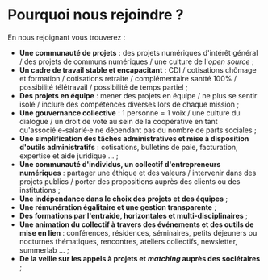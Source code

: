 
# Pourquoi nous rejoindre ?

En nous rejoignant vous trouverez : 

- **Une communauté de projets** : des projets numériques d'intérêt général / des projets de communs numériques / une culture de l'*open source* ;
- **Un cadre de travail stable et  encapacitant** : CDI / cotisations chômage et formation / cotisations retraite / complémentaire santté 100% / possibilité télétravail / possibilité de temps partiel ;
- **Des projets en équipe** : mener des projets en équipe / ne plus se sentir isolé / inclure des compétences diverses lors de chaque mission ;
- **Une gouvernance collective** : 1 personne = 1 voix / une culture du dialogue / un droit de vote au sein de la coopérative en tant qu'associé·e-salarié·e ne dépendant pas du nombre de parts sociales ;
- **Une simplification des tâches administratives et mise à disposition d'outils administratifs** : cotisations, bulletins de paie, facturation, expertise et aide juridique … ;
- **Une communauté d'individus, un collectif d'entrepreneurs numériques** : partager une éthique et des valeurs / intervenir dans des projets publics / porter des propositions auprès des clients ou des institutions ;
- **Une indépendance dans le choix des projets et des équipes** ; 
- **Une rémunération égalitaire et une gestion transparente** ;
- **Des formations par l'entraide, horizontales et multi-disciplinaires** ;
- **Une animation du collectif à travers des événements et des outils de mise en lien** : conférences, résidences, séminaires, petits déjeuners ou nocturnes thématiques, rencontres, ateliers collectifs, newsletter, summerlab … ;
- **De la veille sur les appels à projets et *matching* auprès des sociétaires** ;

